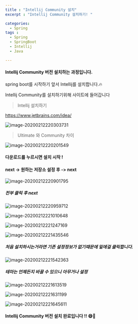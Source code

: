 ```yaml
---
title : "Intellij Community 설치"
excerpt : "Intellij Community 설치하기! "

categories:
  - Spring
tags :
  - Spring
  - SpringBoot
  - Intellij
  - Java

---
```


####   Intellij Community 버전 설치하는 과정입니다.

spring boot를 시작하기 앞서 Intellij를 설치합니다.:fire:

Intellij Community를 설치하기위해 사이트에 들어갑니다

> Intellij 설치하기

[https://www.jetbrains.com/idea/ ](https://www.jetbrains.com/idea/)

![image-20200212220303731](C:\Users\LeeJiEun\AppData\Roaming\Typora\typora-user-images\image-20200212220303731.png)

> Ultimate 와 Community 차이

![image-20200212220201549](C:\Users\LeeJiEun\AppData\Roaming\Typora\typora-user-images\image-20200212220201549.png)



#### 다운로드를 누르시면 설치 시작 !

#### next -> 원하는 저장소 설정 후 -> next 

![image-20200212220901795](C:\Users\LeeJiEun\AppData\Roaming\Typora\typora-user-images\image-20200212220901795.png)



##### 전부 클릭 후 next



![image-20200212220959712](C:\Users\LeeJiEun\AppData\Roaming\Typora\typora-user-images\image-20200212220959712.png)

![image-20200212221010648](C:\Users\LeeJiEun\AppData\Roaming\Typora\typora-user-images\image-20200212221010648.png)

![image-20200212221247169](C:\Users\LeeJiEun\AppData\Roaming\Typora\typora-user-images\image-20200212221247169.png)

![image-20200212221435546](C:\Users\LeeJiEun\AppData\Roaming\Typora\typora-user-images\image-20200212221435546.png)

##### 처음 설치하시는거라면 기존 설정정보가 없기때문에 밑에걸 클릭합니다.

![image-20200212221542363](C:\Users\LeeJiEun\AppData\Roaming\Typora\typora-user-images\image-20200212221542363.png)

##### 테마는 언제든지 바꿀 수 있으니 아무거나 설정

![image-20200212221613519](C:\Users\LeeJiEun\AppData\Roaming\Typora\typora-user-images\image-20200212221613519.png)

![image-20200212221631199](C:\Users\LeeJiEun\AppData\Roaming\Typora\typora-user-images\image-20200212221631199.png)

![image-20200212221645611](C:\Users\LeeJiEun\AppData\Roaming\Typora\typora-user-images\image-20200212221645611.png)



#### Intellij Community 버전 설치 완료입니다 !!  :smile::raised_hands:



